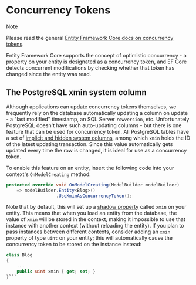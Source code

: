 # Concurrency Tokens

> [!NOTE]
> Please read the general [Entity Framework Core docs on concurrency tokens](https://docs.microsoft.com/en-us/ef/core/modeling/concurrency).

Entity Framework Core supports the concept of optimistic concurrency - a property on your entity is designated as a concurrency token, and EF Core detects concurrent modifications by checking whether that token has changed since the entity was read.

## The PostgreSQL xmin system column

Although applications can update concurrency tokens themselves, we frequently rely on the database automatically updating a column on update - a "last modified" timestamp, an SQL Server `rowversion`, etc. Unfortunately PostgreSQL doesn't have such auto-updating columns - but there is one feature that can be used for concurrency token. All PostgreSQL tables have a set of [implicit and hidden system columns](https://www.postgresql.org/docs/current/static/ddl-system-columns.htm://www.postgresql.org/docs/current/static/ddl-system-columns.html), among which `xmin` holds the ID of the latest updating transaction. Since this value automatically gets updated every time the row is changed, it is ideal for use as a concurrency token.

To enable this feature on an entity, insert the following code into your context's `OnModelCreating` method:

```c#
protected override void OnModelCreating(ModelBuilder modelBuilder)
    => modelBuilder.Entity<Blog>()
                   .UseXminAsConcurrencyToken();
```

Note that by default, this will set up a [shadow property](https://docs.microsoft.com/en-us/ef/core/modeling/shadow-properties) called `xmin` on your entity. This means that when you load an entity from the database, the value of `xmin` will be stored in the context, making it impossible to use that instance with another context (without reloading the entity). If you plan to pass instances between different contexts, consider adding an `xmin` property of type `uint` on your entity; this will automatically cause the concurrency token to be stored on the instance instead:

```c#
class Blog
{
	...
	public uint xmin { get; set; }
}```
